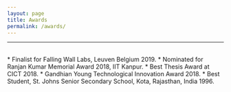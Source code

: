 ```yaml
---
layout: page
title: Awards
permalink: /awards/
---
```

* ****
  <br/>
  * Finalist for Falling Wall Labs, Leuven Belgium 2019.
  * Nominated for Ranjan Kumar Memorial Award 2018, IIT Kanpur.
  * Best Thesis Award at CICT 2018.
  * Gandhian Young Technological Innovation Award 2018.
  * Best Student, St. Johns Senior Secondary School, Kota, Rajasthan, India 1996.

